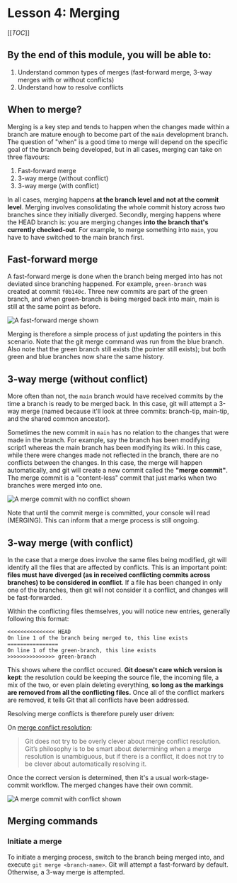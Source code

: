 # Lesson 4: Merging

[[_TOC_]]

## By the end of this module, you will be able to:

1. Understand common types of merges (fast-forward merge, 3-way merges with or without conflicts)
2. Understand how to resolve conflicts

## When to merge?

Merging is a key step and tends to happen when the changes made within a branch are mature enough to become part of the `main` development branch. The question of "when" is a good time to merge will depend on the specific goal of the branch being developed, but in all cases, merging can take on three flavours:

1. Fast-forward merge
2. 3-way merge (without conflict)
3. 3-way merge (with conflict)

In all cases, merging happens **at the branch level and not at the commit level**. Merging involves consolidating the whole commit history across two branches since they initially diverged. 
Secondly, merging happens where the HEAD branch is: you are merging changes **into the branch that's currently checked-out**. For example, to merge something into `main`, you have to have switched to the main branch first. 

## Fast-forward merge
A fast-forward merge is done when the branch being merged into has not deviated since branching happened. For example, `green-branch` was created at commit `f0b140c`. Three new commits are part of the green branch, and when green-branch is being merged back into main, main is still at the same point as before.

![A fast-forward merge shown](assets/01_ffwd_merge_anim.gif)

Merging is therefore a simple process of just updating the pointers in this scenario. Note that the git merge command was run from the blue branch. Also note that the green branch still exists (the pointer still exists); but both green and blue branches now share the same history.


## 3-way merge (without conflict)

More often than not, the `main` branch would have received commits by the time a branch is ready to be merged back. In this case, git will attempt a 3-way merge (named because it'll look at three commits: branch-tip, main-tip, and the shared common ancestor).

Sometimes the new commit in `main` has no relation to the changes that were made in the branch. For example, say the branch has been modifying script1 whereas the main branch has been modifying its wiki. In this case, while there were changes made not reflected in the branch, there are no conflicts between the changes. In this case, the merge will happen automatically, and git will create a new commit called the **"merge commit"**. The merge commit is a "content-less" commit that just marks when two branches were merged into one.

![A merge commit with no conflict shown](assets/02_3_way_merge_no_conflict.gif)

Note that until the commit merge is committed, your console will read (MERGING). This can inform that a merge process is still ongoing.

## 3-way merge (with conflict)

In the case that a merge does involve the same files being modified, git will identify all the files that are affected by conflicts. This is an important point: **files must have diverged (as in received conflicting commits across branches) to be considered in conflict**. If a file has been changed in only one of the branches, then git will not consider it a conflict, and changes will be fast-forwarded. 

Within the conflicting files themselves, you will notice new entries, generally following this format:

```
<<<<<<<<<<<<<<< HEAD
On line 1 of the branch being merged to, this line exists
================
On line 1 of the green-branch, this line exists
>>>>>>>>>>>>>>> green-branch

```

This shows where the conflict occured. **Git doesn't care which version is kept**: the resolution could be keeping the source file, the incoming file, a mix of the two, or even plain deleting everything, **so long as the markings are removed from all the conflicting files.** Once all of the conflict markers are removed, it tells Git that all conflicts have been addressed.

Resolving merge conflicts is therefore purely user driven:

On [merge conflict resolution](https://git-scm.com/book/en/v2/Git-Tools-Advanced-Merging):

> Git does not try to be overly clever about merge conflict resolution. Git’s philosophy is to be smart about determining when a merge resolution is unambiguous, but if there is a conflict, it does not try to be clever about automatically resolving it. 
> 

Once the correct version is determined, then it's a usual work-stage-commit workflow. The merged changes have their own commit.

![A merge commit with conflict shown](assets/03_3_way_merge_conflict.gif)


## Merging commands

### Initiate a merge

To initiate a merging process, switch to the branch being merged into, and execute `git merge <branch-name>`. Git will attempt a fast-forward by default. Otherwise, a 3-way merge is attempted.


### 